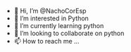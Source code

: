 - 👋 Hi, I’m @NachoCorEsp
- 👀 I’m interested in Python
- 🌱 I’m currently learning python
- 💞️ I’m looking to collaborate on python
- 📫 How to reach me ...

<!---
NachoCorEsp/NachoCorEsp is a ✨ special ✨ repository because its `README.md` (this file) appears on your GitHub profile.
You can click the Preview link to take a look at your changes.
--->

